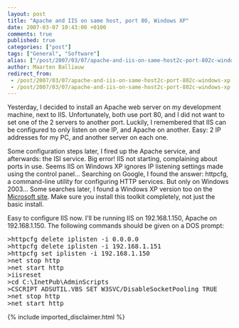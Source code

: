 ```yaml
---
layout: post
title: "Apache and IIS on same host, port 80, Windows XP"
date: 2007-03-07 10:43:00 +0100
comments: true
published: true
categories: ["post"]
tags: ["General", "Software"]
alias: ["/post/2007/03/07/apache-and-iis-on-same-host2c-port-802c-windows-xp.aspx"]
author: Maarten Balliauw
redirect_from:
 - /post/2007/03/07/apache-and-iis-on-same-host2c-port-802c-windows-xp.aspx
 - /post/2007/03/07/apache-and-iis-on-same-host2c-port-802c-windows-xp.aspx
---
```

<p>Yesterday, I decided to install an Apache web server on my development machine, next to IIS. Unfortunately, both use port 80, and I did not want to set one of the 2 servers to another port. Luckily, I remembered that IIS can be configured to only listen on one IP, and Apache on another. Easy: 2 IP addresses for my PC, and another server on each one. </p><p>Some configuration steps later, I fired up the Apache service, and afterwards: the ISI service. Big error! IIS not starting, complaining about ports in use. Seems IIS on Windows XP ignores IP listening settings made using the control panel... Searching on Google, I found the answer: httpcfg, a command-line utility for configuring HTTP services. But only on Windows 2003... Some searches later, I found a Windows XP version too on the <a href="http://www.microsoft.com/downloads/details.aspx?familyid=49AE8576-9BB9-4126-9761-BA8011FABF38&amp;displaylang=en" mce_href="http://www.microsoft.com/downloads/details.aspx?familyid=49AE8576-9BB9-4126-9761-BA8011FABF38&amp;displaylang=en">Microsoft site</a>. Make sure you install this toolkit completely, not just the basic install. </p><p>Easy to configure IIS now. I'll be running IIS on 192.168.1.150, Apache on 192.168.1.150. The following commands should be given on a DOS prompt:</p><pre>&gt;httpcfg delete iplisten -i 0.0.0.0<br>&gt;httpcfg delete iplisten -i 192.168.1.151<br>&gt;httpcfg set iplisten -i 192.168.1.150<br>&gt;net stop http<br>&gt;net start http<br>&gt;iisreset<br>&gt;cd C:\InetPub\AdminScripts<br>&gt;CSCRIPT ADSUTIL.VBS SET W3SVC/DisableSocketPooling TRUE<br>&gt;net stop http<br>&gt;net start http</pre>
{% include imported_disclaimer.html %}
